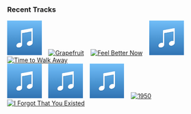 ### Recent Tracks
[<img src='https://github.com/atfinke/atfinke/blob/master/placeholder.jpeg?raw=true' width='16%' height='16%' alt='Sunshine Baby'>](https://www.last.fm/music/ben%2bbrowning/_/sunshine%2bbaby)&nbsp;&nbsp;&nbsp;&nbsp;[<img src='https://lastfm.freetls.fastly.net/i/u/300x300/9c47542602206ac7348c4319a1c9be30.png' width='16%' height='16%' alt='Grapefruit'>](https://www.last.fm/music/yuno/_/grapefruit)&nbsp;&nbsp;&nbsp;&nbsp;[<img src='https://lastfm.freetls.fastly.net/i/u/300x300/fbadf572444e329668a1b059df11adf6.png' width='16%' height='16%' alt='Feel Better Now'>](https://www.last.fm/music/jean%2btonique/_/feel%2bbetter%2bnow)&nbsp;&nbsp;&nbsp;&nbsp;[<img src='https://github.com/atfinke/atfinke/blob/master/placeholder.jpeg?raw=true' width='16%' height='16%' alt='Clorox Wipe - Instrumental'>](https://www.last.fm/music/chromeo/_/clorox%2bwipe%2b-%2binstrumental)&nbsp;&nbsp;&nbsp;&nbsp;[<img src='https://lastfm.freetls.fastly.net/i/u/300x300/8911ee1cf0b87994959f434083bd49a1.png' width='16%' height='16%' alt='Time to Walk Away'>](https://www.last.fm/music/washed%2bout/_/time%2bto%2bwalk%2baway)&nbsp;&nbsp;&nbsp;&nbsp;<br>[<img src='https://github.com/atfinke/atfinke/blob/master/placeholder.jpeg?raw=true' width='16%' height='16%' alt='Past Lives - Tuff City Kids Remix'>](https://www.last.fm/music/local%2bnatives/_/past%2blives%2b-%2btuff%2bcity%2bkids%2bremix)&nbsp;&nbsp;&nbsp;&nbsp;[<img src='https://github.com/atfinke/atfinke/blob/master/placeholder.jpeg?raw=true' width='16%' height='16%' alt='Tell Me'>](https://www.last.fm/music/conor%2balbert/_/tell%2bme)&nbsp;&nbsp;&nbsp;&nbsp;[<img src='https://github.com/atfinke/atfinke/blob/master/placeholder.jpeg?raw=true' width='16%' height='16%' alt='Infield (Young & Sick Remix)'>](https://www.last.fm/music/arthur%2bmoon/_/infield%2b%2528young%2b%2526%2bsick%2bremix%2529)&nbsp;&nbsp;&nbsp;&nbsp;[<img src='https://lastfm.freetls.fastly.net/i/u/300x300/86700a0cc4edbcf41096c94e972971e1.png' width='16%' height='16%' alt='1950'>](https://www.last.fm/music/king%2bprincess/_/1950)&nbsp;&nbsp;&nbsp;&nbsp;[<img src='https://lastfm.freetls.fastly.net/i/u/300x300/f25532a6dbb470caaf9fba23bd9abe71.png' width='16%' height='16%' alt='I Forgot That You Existed'>](https://www.last.fm/music/taylor%2bswift/_/i%2bforgot%2bthat%2byou%2bexisted)&nbsp;&nbsp;&nbsp;&nbsp;<br>